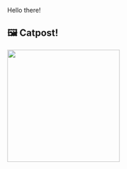Hello there!



## 🖼️ Catpost!

<sub>
    <img src="https://cdn2.thecatapi.com/images/munbSTyIF.jpg" height="256">
</sub>

